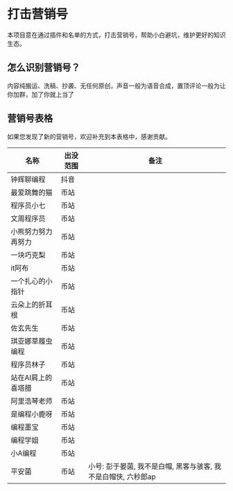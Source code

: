 # 打击营销号

本项目意在通过插件和名单的方式，打击营销号，帮助小白避坑，维护更好的知识生态。

## 怎么识别营销号？

内容纯搬运、洗稿、抄袭、无任何原创，声音一般为语音合成，置顶评论一般为让你加群，加了你就上当了

## 营销号表格

如果您发现了新的营销号，欢迎补充到本表格中，感谢贡献。



| 名称               | 出没范围 | 备注 |
| ------------------ | -------- | ---- |
| 钟辉聊编程        | 抖音     |
| 最爱跳舞的猫         | 币站     |
| 程序员小七         | 币站     |
| 文周程序员         | 币站     |
| 小熊努力努力再努力 | 币站     |
| 一块巧克梨         | 币站     |
| it阿布             | 币站     |
| 一个扎心的小指针   | 币站     |
| 云朵上的折耳根     | 币站     |
| 佐玄先生           | 币站     |
| 琪亚娜草履虫编程   | 币站     |
| 程序员林子         | 币站     |   
| 站在AI肩上的喜塔腊 | 币站 |
| 阿里浩琴老师   | 币站 |
| 是编程小鹿呀   | 币站 |
| 编程墨宝      | 币站 |
| 编程学姐      | 币站 |
| 小A编程       | 币站 |
| 平安菌 | 币站 | 小号: 彭于晏菌, 我不是白帽, 黑客与骇客, 我不是白帽侠, 六秒郎ap |


